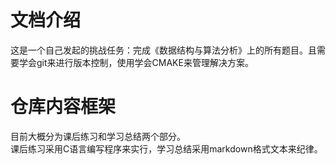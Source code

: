 # 文档介绍
这是一个自己发起的挑战任务：完成《数据结构与算法分析》上的所有题目。且需要学会git来进行版本控制，使用学会CMAKE来管理解决方案。   

# 仓库内容框架
目前大概分为课后练习和学习总结两个部分。  
课后练习采用C语言编写程序来实行，学习总结采用markdown格式文本来纪律。